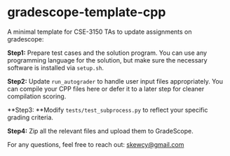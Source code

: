 # gradescope-template-cpp



A minimal template for CSE-3150 TAs to update assignments on gradescope:

**Step1:** Prepare test cases and the solution program. You can use any programming language for the solution, but make sure the necessary software is installed via `setup.sh`.

**Step2:** Update `run_autograder` to handle user input files appropriately. You can compile your CPP files here or defer it to a later step for cleaner compilation scoring.

**Step3: **Modify `tests/test_subprocess.py` to reflect your specific grading criteria.

**Step4:** Zip all the relevant files and upload them to GradeScope.



For any questions, feel free to reach out: skewcy@gmail.com